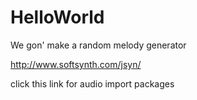 # HelloWorld
We gon' make a random melody generator

http://www.softsynth.com/jsyn/

click this link for audio import packages
